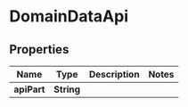 
# DomainDataApi

## Properties
Name | Type | Description | Notes
------------ | ------------- | ------------- | -------------
**apiPart** | **String** |  | 



